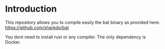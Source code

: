 Introduction
============

This repository allows you to compile easily the bat binary as provided here: https://github.com/sharkdp/bat

You dont need to install rust or any compiler.
The only dependency is Docker.

